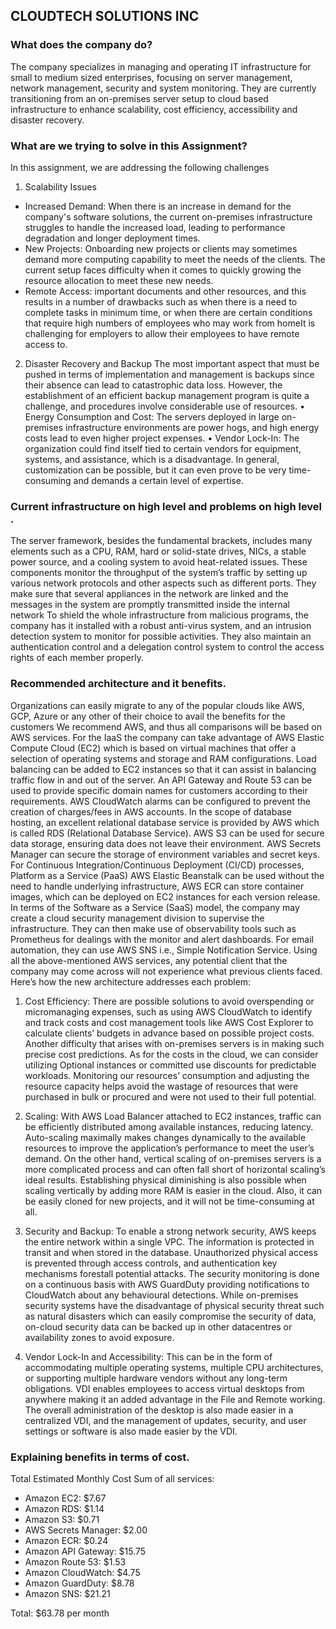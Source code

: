 ## CLOUDTECH SOLUTIONS INC
### What does the company do?
The company specializes in managing and operating IT infrastructure for small to medium sized enterprises, focusing on server management, network management,  security and system monitoring. They are currently transitioning from an on-premises server setup to cloud based infrastructure to enhance scalability, cost efficiency, accessibility and disaster recovery.
### What are we trying to solve in this Assignment?
In this assignment, we are addressing the following challenges 
1. Scalability Issues
* Increased Demand:
When there is an increase in demand for the company's software solutions, the current on-premises infrastructure struggles to handle the increased load, leading to performance degradation and longer deployment times.
* New Projects:
Onboarding new projects or clients may sometimes demand more computing capability to meet the needs of the clients. The current setup faces difficulty when it comes to quickly growing the resource allocation to meet these new needs.
* Remote Access:
important documents and other resources, and this results in a number of drawbacks such as when there is a need to complete tasks in minimum time, or when there are certain conditions that require high numbers of employees who may work from homeIt is challenging for employers to allow their employees to have remote access to.
2. Disaster Recovery and Backup
The most important aspect that must be pushed in terms of implementation and management is backups since their absence can lead to catastrophic data loss. However, the establishment of an efficient backup management program is quite a challenge, and procedures involve considerable use of resources.
•	Energy Consumption and Cost:
The servers deployed in large on-premises infrastructure environments are power hogs, and high energy costs lead to even higher project expenses.
•	Vendor Lock-In:
The organization could find itself tied to certain vendors for equipment, systems, and assistance, which is a disadvantage. In general, customization can be possible, but it can even prove to be very time-consuming and demands a certain level of expertise.


### Current infrastructure on high level and problems on high level .
The server framework, besides the fundamental brackets, includes many elements such as a CPU, RAM, hard or solid-state drives, NICs, a stable power source, and a cooling system to avoid heat-related issues. These components monitor the throughput of the system’s traffic by setting up various network protocols and other aspects such as different ports. They make sure that several appliances in the network are linked and the messages in the system are promptly transmitted inside the internal network To shield the whole infrastructure from malicious programs, the company has it installed with a robust anti-virus system, and an intrusion detection system to monitor for possible activities. They also maintain an authentication control and a delegation control system to control the access rights of each member properly.

### Recommended architecture and it benefits.
Organizations can easily migrate to any of the popular clouds like AWS, GCP, Azure or any other of their choice to avail the benefits for the customers We recommend AWS, and thus all comparisons will be based on AWS services.
For the IaaS the company can take advantage of AWS Elastic Compute Cloud (EC2) which is based on virtual machines that offer a selection of operating systems and storage and RAM configurations. Load balancing can be added to EC2 instances so that it can assist in balancing traffic flow in and out of the server. An API Gateway and Route 53 can be used to provide specific domain names for customers according to their requirements. AWS CloudWatch alarms can be configured to prevent the creation of charges/fees in AWS accounts.
In the scope of database hosting, an excellent relational database service is provided by AWS which is called RDS (Relational Database Service). AWS S3 can be used for secure data storage, ensuring data does not leave their environment. AWS Secrets Manager can secure the storage of environment variables and secret keys. For Continuous Integration/Continuous Deployment (CI/CD) processes, Platform as a Service (PaaS) AWS Elastic Beanstalk can be used without the need to handle underlying infrastructure, AWS ECR can store container images, which can be deployed on EC2 instances for each version release.
In terms of the Software as a Service (SaaS) model, the company may create a cloud security management division to supervise the infrastructure. They can then make use of observability tools such as Prometheus for dealings with the monitor and alert dashboards. For email automation, they can use AWS SNS i.e., Simple Notification Service.
Using all the above-mentioned AWS services, any potential client that the company may come across will not experience what previous clients faced. Here’s how the new architecture addresses each problem:
1. Cost Efficiency:
There are possible solutions to avoid overspending or micromanaging expenses, such as using AWS CloudWatch to identify and track costs and cost management tools like AWS Cost Explorer to calculate clients’ budgets in advance based on possible project costs. Another difficulty that arises with on-premises servers is in making such precise cost predictions. As for the costs in the cloud, we can consider utilizing Optional instances or committed use discounts for predictable workloads. Monitoring our resources’ consumption and adjusting the resource capacity helps avoid the wastage of resources that were purchased in bulk or procured and were not used to their full potential.
 
2. Scaling:
With AWS Load Balancer attached to EC2 instances, traffic can be efficiently distributed among available instances, reducing latency. Auto-scaling maximally makes changes dynamically to the available resources to improve the application’s performance to meet the user’s demand. On the other hand, vertical scaling of on-premises servers is a more complicated process and can often fall short of horizontal scaling’s ideal results. Establishing physical diminishing is also possible when scaling vertically by adding more RAM is easier in the cloud. Also, it can be easily cloned for new projects, and it will not be time-consuming at all.
3. Security and Backup:
To enable a strong network security, AWS keeps the entire network within a single VPC. The information is protected in transit and when stored in the database. Unauthorized physical access is prevented through access controls, and authentication key mechanisms forestall potential attacks. The security monitoring is done on a continuous basis with AWS GuardDuty providing notifications to CloudWatch about any behavioural detections. While on-premises security systems have the disadvantage of physical security threat such as natural disasters which can easily compromise the security of data, on-cloud security data can be backed up in other datacentres or availability zones to avoid exposure.
4. Vendor Lock-In and Accessibility:
This can be in the form of accommodating multiple operating systems, multiple CPU architectures, or supporting multiple hardware vendors without any long-term obligations. VDI enables employees to access virtual desktops from anywhere making it an added advantage in the File and Remote working. The overall administration of the desktop is also made easier in a centralized VDI, and the management of updates, security, and user settings or software is also made easier by the VDI.

### Explaining benefits in terms of cost.
Total Estimated Monthly Cost
Sum of all services:
* Amazon EC2: $7.67
* Amazon RDS: $1.14
* Amazon S3: $0.71
* AWS Secrets Manager: $2.00
* Amazon ECR: $0.24
* Amazon API Gateway: $15.75
* Amazon Route 53: $1.53
* Amazon CloudWatch: $4.75
* Amazon GuardDuty: $8.78
* Amazon SNS: $21.21
 
Total: $63.78 per month 

